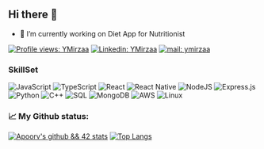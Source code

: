 ## Hi there 👋

<!--
**YMirzaa/ymirzaa** is a ✨ _special_ ✨ repository because its `README.md` (this file) appears on your GitHub profile.

Here are some ideas to get you started:

- 🔭 I’m currently working on ...
- 🌱 I’m currently learning ...
- 👯 I’m looking to collaborate on ...
- 🤔 I’m looking for help with ...
- 💬 Ask me about ...
- 📫 How to reach me: ...
- 😄 Pronouns: ...
- ⚡ Fun fact: ...
-->

- 🔭 I’m currently working on Diet App for Nutritionist

[![Profile views: YMirzaa](https://gpvc.arturio.dev/YMirzaa)](https://github.com/YMirzaa)
[![Linkedin: YMirzaa](https://img.shields.io/badge/-Follow-blue?style=flat-square&logo=Linkedin&logoColor=white&link=https://www.linkedin.com/in/yusuf-mirza-%C3%B6ks%C3%BCz-b03409168/)](https://www.linkedin.com/in/yusuf-mirza-%C3%B6ks%C3%BCz-b03409168/)
[![mail: ymirzaa](https://img.shields.io/badge/-Mail-red?style=flat-square&logo=Gmail&logoColor=white&link=mailto:ymiirza@gmail.com)](mailto:ymiirza@gmail.com)

### SkillSet

![JavaScript](https://img.shields.io/badge/-JavaScript-000?&logo=JavaScript)
![TypeScript](https://img.shields.io/badge/-TypeScript-000?&logo=TypeScript)
![React](https://img.shields.io/badge/-React-000?&logo=React)
![React Native](https://img.shields.io/badge/React_Native-000.svg?&logo=react&logoColor=%2361DAFB)
![NodeJS](https://img.shields.io/badge/node.js-000?&logo=node.js&logoColor=white)
![Express.js](https://img.shields.io/badge/express.js-000.svg?&logo=express&logoColor=%2361DAFB)
![Python](https://img.shields.io/badge/-Python-000?&logo=Python)
![C++](https://img.shields.io/badge/-C++-000?&logo=c%2b%2b&logoColor=00599C)
![SQL](https://img.shields.io/badge/-SQL-000?&logo=PostgreSQL)
![MongoDB](https://img.shields.io/badge/-MongoDB-000?&logo=MongoDB)
![AWS](https://img.shields.io/badge/-AWS-000?&logo=Amazon-AWS&logoColor=F90)
![Linux](https://img.shields.io/badge/-Linux-000?&logo=Linux)

### 📈 My Github status:
[![Apoorv's github && 42 stats](https://github-readme-stats.vercel.app/api?username=ymirzaa&show_icons=true&theme=radical)](https://github.com/YMirzaa)
[![Top Langs](https://github-readme-stats.vercel.app/api/top-langs/?username=ymirzaa&layout=compact&theme=radical)](https://github.com/YMirzaa)

